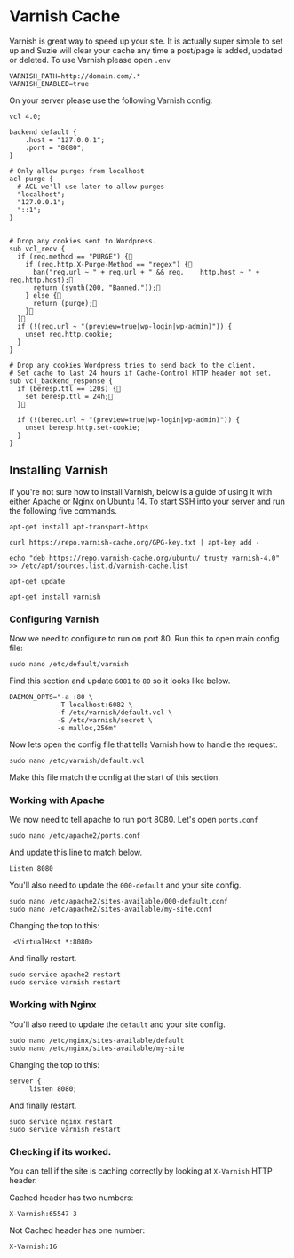 # Varnish Cache

Varnish is great way to speed up your site. It is actually super simple to set up and Suzie will clear your cache any time a post/page is added, updated or deleted. To use Varnish please open `.env`

```
VARNISH_PATH=http://domain.com/.*
VARNISH_ENABLED=true
```

On your server please use the following Varnish config:

```
vcl 4.0;

backend default {
    .host = "127.0.0.1";
    .port = "8080";
}

# Only allow purges from localhost
acl purge {
  # ACL we'll use later to allow purges
  "localhost";
  "127.0.0.1";
  "::1";
}


# Drop any cookies sent to Wordpress.
sub vcl_recv {
  if (req.method == "PURGE") {
    if (req.http.X-Purge-Method == "regex") {
      ban("req.url ~ " + req.url + " && req.    http.host ~ " + req.http.host);
      return (synth(200, "Banned."));
    } else {
      return (purge);
    }
  }
  if (!(req.url ~ "(preview=true|wp-login|wp-admin)")) {
    unset req.http.cookie;
  }
}

# Drop any cookies Wordpress tries to send back to the client.
# Set cache to last 24 hours if Cache-Control HTTP header not set.
sub vcl_backend_response {
  if (beresp.ttl == 120s) {
    set beresp.ttl = 24h;
  }

  if (!(bereq.url ~ "(preview=true|wp-login|wp-admin)")) {
    unset beresp.http.set-cookie;
  }
}
```

## Installing Varnish

If you're not sure how to install Varnish, below is a guide of using it with either Apache or Nginx on Ubuntu 14. To start SSH into your server and run the following five commands.

```
apt-get install apt-transport-https
```
```
curl https://repo.varnish-cache.org/GPG-key.txt | apt-key add -
```
```
echo "deb https://repo.varnish-cache.org/ubuntu/ trusty varnish-4.0" >> /etc/apt/sources.list.d/varnish-cache.list
```
```
apt-get update
```
```
apt-get install varnish
```

### Configuring Varnish

Now we need to configure to run on port 80. Run this to open main config file:

```
sudo nano /etc/default/varnish
```
Find this section and update `6081` to `80` so it looks like below.
```
DAEMON_OPTS="-a :80 \
            -T localhost:6082 \
            -f /etc/varnish/default.vcl \
            -S /etc/varnish/secret \
            -s malloc,256m"
```
Now lets open the config file that tells Varnish how to handle the request.

```
sudo nano /etc/varnish/default.vcl
```
Make this file match the config at the start of this section.


### Working with Apache

We now need to tell apache to run port 8080. Let's open `ports.conf`
```
sudo nano /etc/apache2/ports.conf
```
And update this line to match below.
```
Listen 8080
```
You'll also need to update the `000-default` and your site config.
```
sudo nano /etc/apache2/sites-available/000-default.conf
sudo nano /etc/apache2/sites-available/my-site.conf
```
Changing the top to this:
```
 <VirtualHost *:8080>
```

And finally restart.
```
sudo service apache2 restart
sudo service varnish restart
```

### Working with Nginx

You'll also need to update the `default` and your site config.
```
sudo nano /etc/nginx/sites-available/default
sudo nano /etc/nginx/sites-available/my-site
```
Changing the top to this:
```
server {
     listen 8080;
```

And finally restart.
```
sudo service nginx restart
sudo service varnish restart
```

### Checking if its worked.

You can tell if the site is caching correctly by looking at `X-Varnish` HTTP header.

Cached header has two numbers:
```
X-Varnish:65547 3
```

Not Cached header has one number:
```
X-Varnish:16
```
